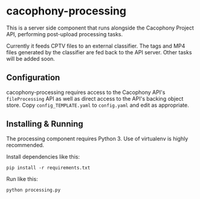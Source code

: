 # cacophony-processing

This is a server side component that runs alongside the Cacophony
Project API, performing post-upload processing tasks.

Currently it feeds CPTV files to an external classifier. The tags and
MP4 files generated by the classifier are fed back to the API
server. Other tasks will be added soon.

## Configuration

cacophony-processing requires access to the Cacophony API's
`fileProcessing` API as well as direct access to the API's backing
object store. Copy `config_TEMPLATE.yaml` to `config.yaml` and edit as
appropriate.

## Installing & Running

The processing component requires Python 3. Use of virtualenv is highly recommended.

Install dependencies like this:

```
pip install -r requirements.txt
```

Run like this:

```
python processing.py
```
